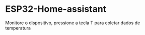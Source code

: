 # ESP32-Home-assistant

Monitore o dispositivo, pressione a tecla T para coletar dados de temperatura